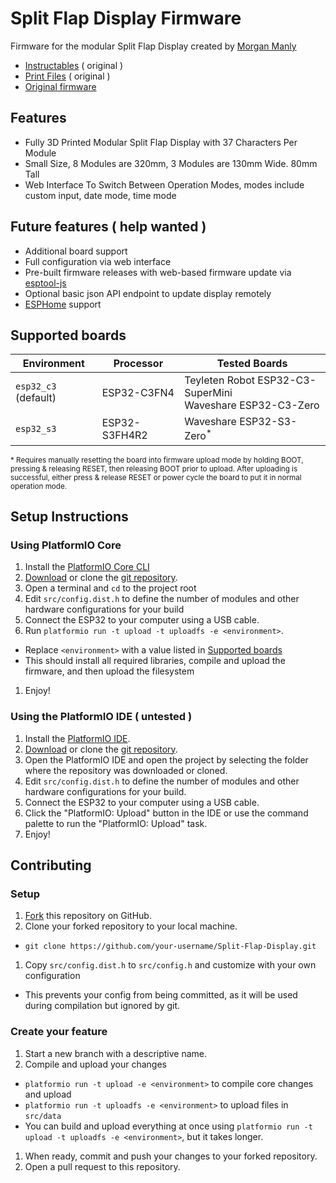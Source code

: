 # Split Flap Display Firmware
Firmware for the modular Split Flap Display created by [Morgan Manly](https://github.com/ManlyMorgan/Split-Flap-Display)

- [Instructables](https://www.instructables.com/Split-Flap-Display-3D-Printed-Modular-Compact-Encl/) ( original )
- [Print Files](https://makerworld.com/en/models/1116618#profileId-1114192) ( original )
- [Original firmware](https://github.com/ManlyMorgan/Split-Flap-Display)

## Features
- Fully 3D Printed Modular Split Flap Display with 37 Characters Per Module
- Small Size, 8 Modules are 320mm, 3 Modules are 130mm Wide. 80mm Tall
- Web Interface To Switch Between Operation Modes, modes include custom input, date mode, time mode

## Future features ( help wanted )
- Additional board support
- Full configuration via web interface
- Pre-built firmware releases with web-based firmware update via [esptool-js](https://espressif.github.io/esptool-js/docs/index.html)
- Optional basic json API endpoint to update display remotely
- [ESPHome](https://esphome.io) support

## Supported boards
| Environment          | Processor     | Tested Boards                                                |
| -------------------- | ------------- | ------------------------------------------------------------ |
| `esp32_c3` (default) | ESP32-C3FN4   | Teyleten Robot ESP32-C3-SuperMini<br>Waveshare ESP32-C3-Zero |
| `esp32_s3`           | ESP32-S3FH4R2 | Waveshare ESP32-S3-Zero<sup>*</sup>                          |

<sub>* Requires manually resetting the board into firmware upload mode by holding BOOT, pressing & releasing RESET, then releasing BOOT prior to upload. After uploading is successful, either press & release RESET or power cycle the board to put it in normal operation mode.</sub>

## Setup Instructions

### Using PlatformIO Core
1. Install the [PlatformIO Core CLI](https://platformio.org/install/cli)
1. [Download](https://github.com/jhoff/Split-Flap-Display/archive/refs/heads/main.zip) or clone the [git repository](https://github.com/jhoff/Split-Flap-Display).
1. Open a terminal and `cd` to the project root
1. Edit `src/config.dist.h` to define the number of modules and other hardware configurations for your build
1. Connect the ESP32 to your computer using a USB cable.
1. Run `platformio run -t upload -t uploadfs -e <environment>`.
  * Replace `<environment>` with a value listed in [Supported boards](#supported-boards)
  * This should install all required libraries, compile and upload the firmware, and then upload the filesystem
1. Enjoy!

### Using the PlatformIO IDE ( untested )
1. Install the [PlatformIO IDE](https://platformio.org/install/ide).
1. [Download](https://github.com/jhoss/Split-Flap-Display/archive/refs/heads/main.zip) or clone the [git repository](https://github.com/jhoss/Split-Flap-Display).
1. Open the PlatformIO IDE and open the project by selecting the folder where the repository was downloaded or cloned.
1. Edit `src/config.dist.h` to define the number of modules and other hardware configurations for your build.
1. Connect the ESP32 to your computer using a USB cable.
1. Click the "PlatformIO: Upload" button in the IDE or use the command palette to run the "PlatformIO: Upload" task.
1. Enjoy!

## Contributing

### Setup
1. [Fork](https://github.com/jhoff/Split-Flap-Display/fork) this repository on GitHub.
1. Clone your forked repository to your local machine.
  * `git clone https://github.com/your-username/Split-Flap-Display.git`
1. Copy `src/config.dist.h` to `src/config.h` and customize with your own configuration
  * This prevents your config from being committed, as it will be used during compilation but ignored by git.

### Create your feature
1. Start a new branch with a descriptive name.
1. Compile and upload your changes
  * `platformio run -t upload -e <environment>` to compile core changes and upload
  * `platformio run -t uploadfs -e <environment>` to upload files in `src/data`
  * You can build and upload everything at once using `platformio run -t upload -t uploadfs -e <environment>`, but it takes longer.
1. When ready, commit and push your changes to your forked repository.
1. Open a pull request to this repository.
